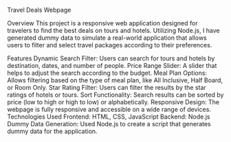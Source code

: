 Travel Deals Webpage


Overview
This project is a responsive web application designed for travelers to find the best deals on tours and hotels. Utilizing Node.js, I have generated dummy data to simulate a real-world application that allows users to filter and select travel packages according to their preferences.

Features
Dynamic Search Filter: Users can search for tours and hotels by destination, dates, and number of people.
Price Range Slider: A slider that helps to adjust the search according to the budget.
Meal Plan Options: Allows filtering based on the type of meal plan, like All Inclusive, Half Board, or Room Only.
Star Rating Filter: Users can filter the results by the star ratings of hotels or tours.
Sort Functionality: Search results can be sorted by price (low to high or high to low) or alphabetically.
Responsive Design: The webpage is fully responsive and accessible on a wide range of devices.
Technologies Used
Frontend: HTML, CSS, JavaScript
Backend: Node.js
Dummy Data Generation: Used Node.js to create a script that generates dummy data for the application.

